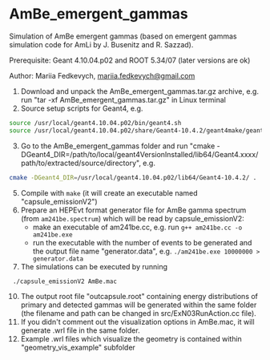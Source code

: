 # AmBe_emergent_gammas

Simulation of AmBe emergent gammas (based on emergent gammas simulation code for AmLi by J. Busenitz and R. Sazzad). 

Prerequisite: Geant 4.10.04.p02 and ROOT 5.34/07 (later versions are ok)

Author: Mariia Fedkevych, mariia.fedkevych@gmail.com

1. Download and unpack the AmBe_emergent_gammas.tar.gz archive, e.g. run "tar -xf AmBe_emergent_gammas.tar.gz" in Linux terminal
2. Source setup scripts for Geant4, e.g.
   
```bash
source /usr/local/geant4.10.04.p02/bin/geant4.sh
source /usr/local/geant4.10.04.p02/share/Geant4-10.4.2/geant4make/geant4make.sh
```
3. Go to the AmBe_emergent_gammas folder and run "cmake -DGeant4_DIR=/path/to/local/geant4VersionInstalled/lib64/Geant4.xxxx/ path/to/extracted/source/directory", e.g.

```bash
cmake -DGeant4_DIR=/usr/local/geant4.10.04.p02/lib64/Geant4-10.4.2/ .
```

5. Compile with `make` (it will create an executable named "capsule_emissionV2")
6. Prepare an HEPEvt format generator file for AmBe gamma spectrum (from `am241be.spectrum`) which will be read by capsule_emissionV2: 
    - make an executable of am241be.cc, e.g. run `g++ am241be.cc -o am241be.exe`
    - run the executable with the number of events to be generated and the output file name "generator.data", e.g. `./am241be.exe 10000000 > generator.data`
7. The simulations can be executed by running
  ```bash
   ./capsule_emissionV2 AmBe.mac
```
10. The output root file "outcapsule.root" containing energy distributions of primary and detected gammas will be generated within the same folder (the filename and path can be changed in src/ExN03RunAction.cc file). 
11. If you didn't comment out the visualization options in AmBe.mac, it will generate .wrl file in the same folder. 
12. Example .wrl files which visualize the geometry is contained within "geometry_vis_example" subfolder
